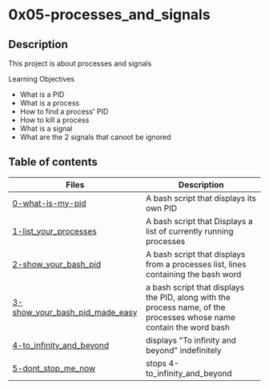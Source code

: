 # 0x05-processes_and_signals

## Description

This project is about processes and signals

Learning Objectives
* What is a PID
* What is a process
* How to find a process' PID
* How to kill a process
* What is a signal
* What are the 2 signals that canoot be ignored

## Table of contents
Files | Description
----- | -----------
[0-what-is-my-pid](./0-what-is-my-pid) | A bash script that displays its own PID
[1-list_your_processes](./list-processes) | A bash script that Displays a list of currently running processes
[2-show_your_bash_pid](./2-show_your_bash_pid) | A bash script that displays from a processes list, lines containing the bash word
[3-show_your_bash_pid_made_easy](./3-show_your_bash_pid_made_easy) | a bash script that displays the PID, along with the process name, of the processes whose name contain the word bash
[4-to_infinity_and_beyond](./4-to_infinity_and_beyond) | displays "To infinity and beyond" indefinitely
[5-dont_stop_me_now](./5-dont_stop_me_now) | stops 4-to_infinity_and_beyond
